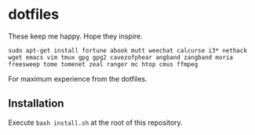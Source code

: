 # dotfiles
These keep me happy. Hope they inspire.

```
sudo apt-get install fortune abook mutt weechat calcurse i3* nethack wget emacs vim tmux gpg gpg2 cavezofphear angband zangband moria freesweep tome tomenet zeal ranger mc htop cmus ffmpeg
```

For maximum experience from the dotfiles.

## Installation

Execute `bash install.sh` at the root of this repository.
